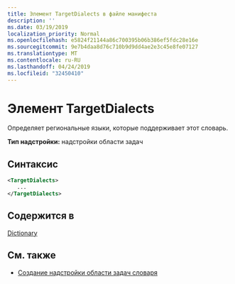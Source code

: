 ```yaml
---
title: Элемент TargetDialects в файле манифеста
description: ''
ms.date: 03/19/2019
localization_priority: Normal
ms.openlocfilehash: e5824f21144a86c700395b06b386ef5fdc28e16e
ms.sourcegitcommit: 9e7b4daa8d76c710b9d9dd4ae2e3c45e8fe07127
ms.translationtype: MT
ms.contentlocale: ru-RU
ms.lasthandoff: 04/24/2019
ms.locfileid: "32450410"
---
```

# <a name="targetdialects-element"></a>Элемент TargetDialects

Определяет региональные языки, которые поддерживает этот словарь.

**Тип надстройки:** надстройки области задач

## <a name="syntax"></a>Синтаксис

```XML
<TargetDialects>
   ...
</TargetDialects>
```

## <a name="contained-in"></a>Содержится в

[Dictionary](dictionary.md)

## <a name="see-also"></a>См. также

- [Создание надстройки области задач словаря](/office/dev/add-ins/word/dictionary-task-pane-add-ins)
    
